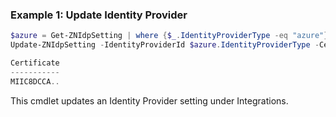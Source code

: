 ### Example 1: Update Identity Provider
```powershell
$azure = Get-ZNIdpSetting | where {$_.IdentityProviderType -eq "azure"}
Update-ZNIdpSetting -IdentityProviderId $azure.IdentityProviderType -Certificate $azure.Certificate -IdentityProvider $azure.IdentityProviderType -SloUrl $azure.SloUrl -SsoUrl $azure.SsoUrl -IsDefault

Certificate
-----------                                                                                                                                                                                                                                                                       
MIIC8DCCA..
```

This cmdlet updates an Identity Provider setting under Integrations.
